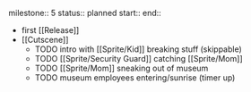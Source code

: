 milestone:: 5
status:: planned
start:: 
end::

- first [[Release]]
- [[Cutscene]]
	- TODO intro with [[Sprite/Kid]] breaking stuff (skippable)
	- TODO [[Sprite/Security Guard]] catching [[Sprite/Mom]]
	- TODO [[Sprite/Mom]] sneaking out of museum
	- TODO museum employees entering/sunrise (timer up)